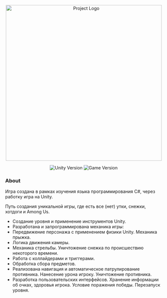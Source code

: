 <p align="center">
      <img src="https://i.ibb.co/0ZFL5kw/hotDucks.jpg" alt="Project Logo" width="500">
</p>
<p align="center">
   <img src="https://img.shields.io/badge/Engine:-Unite%202021.3.1f1-yellow" alt="Unity Version">
   <img src="https://img.shields.io/badge/Version%3A-v1.0(Alpha)-orange" alt="Game Version">
</p>

### About

Игра создана в рамках изучения языка программирования C#, через работку игра на Unity.

Путь создания уникальной игры, где есть все (нет) утки, снежки, хотдоги и Among Us.

- Создание уровня и применение инструментов Unity.
- Разработана и запрограммирована механика игры:
- Передвижение персонажа с применением физики Unity. Механика прыжка.
- Логика движения камеры.
- Механика стрельбы. Уничтожение снежка по происшествию некоторого времени.
- Работа с коллайдерами и триггерами.
- Обработка сбора предметов.
- Реализована навигация и автоматическое патрулирование противника. Нанесение урона игроку. Уничтожение противника.
- Разработка пользовательских интерфейсов. Хранение информации об очках, здоровья игрока. Условие поражения победы. Перезапуск уровня.

